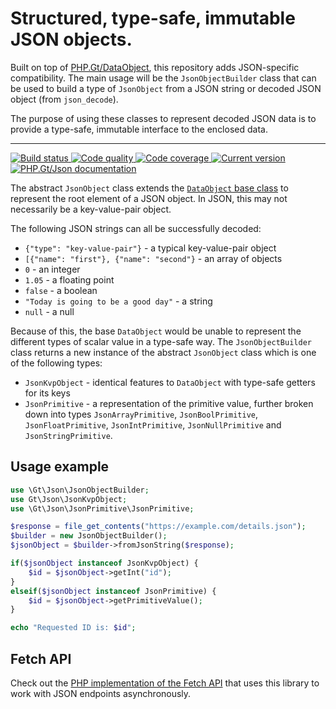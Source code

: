 Structured, type-safe, immutable JSON objects. 
==============================================

Built on top of [PHP.Gt/DataObject][dataobject], this repository adds JSON-specific compatibility. The main usage will be the `JsonObjectBuilder` class that can be used to build a type of `JsonObject` from a JSON string or decoded JSON object (from `json_decode`).

The purpose of using these classes to represent decoded JSON data is to provide a type-safe, immutable interface to the enclosed data.

***

<a href="https://giub.com/PhpGt/Json/actions" target="_blank">
	<img src="https://badge.status.php.gt/json-build.svg" alt="Build status" />
</a>
<a href="https://scrutinizer-ci.com/g/PhpGt/Json" target="_blank">
	<img src="https://badge.status.php.gt/json-quality.svg" alt="Code quality" />
</a>
<a href="https://scrutinizer-ci.com/g/PhpGt/Json" target="_blank">
	<img src="https://badge.status.php.gt/json-coverage.svg" alt="Code coverage" />
</a>
<a href="https://packagist.org/packages/PhpGt/Json" target="_blank">
	<img src="https://badge.status.php.gt/json-version.svg" alt="Current version" />
</a>
<a href="http://www.php.gt/json" target="_blank">
	<img src="https://badge.status.php.gt/json-docs.svg" alt="PHP.Gt/Json documentation" />
</a>

The abstract `JsonObject` class extends the [`DataObject` base class][dataobject] to represent the root element of a JSON object. In JSON, this may not necessarily be a key-value-pair object.

The following JSON strings can all be successfully decoded:

+ `{"type": "key-value-pair"}` - a typical key-value-pair object
+ `[{"name": "first"}, {"name": "second"}` - an array of objects
+ `0` - an integer
+ `1.05` - a floating point
+ `false` - a boolean
+ `"Today is going to be a good day"` - a string
+ `null` - a null

Because of this, the base `DataObject` would be unable to represent the different types of scalar value in a type-safe way. The `JsonObjectBuilder` class returns a new instance of the abstract `JsonObject` class which is one of the following types:

+ `JsonKvpObject` - identical features to `DataObject` with type-safe getters for its keys
+ `JsonPrimitive` - a representation of the primitive value, further broken down into types `JsonArrayPrimitive`, `JsonBoolPrimitive`, `JsonFloatPrimitive`, `JsonIntPrimitive`, `JsonNullPrimitive` and `JsonStringPrimitive`.

Usage example
-------------

```php
use \Gt\Json\JsonObjectBuilder;
use Gt\Json\JsonKvpObject;
use \Gt\Json\JsonPrimitive\JsonPrimitive;

$response = file_get_contents("https://example.com/details.json");
$builder = new JsonObjectBuilder();
$jsonObject = $builder->fromJsonString($response);

if($jsonObject instanceof JsonKvpObject) {
	$id = $jsonObject->getInt("id");
}
elseif($jsonObject instanceof JsonPrimitive) {
	$id = $jsonObject->getPrimitiveValue();
}

echo "Requested ID is: $id";
```

Fetch API
---------

Check out the [PHP implementation of the Fetch API][fetch] that uses this library to work with JSON endpoints asynchronously.

[dataobject]: https://www.php.gt/dataobject
[fetch]: https://www.php.gt/fetch